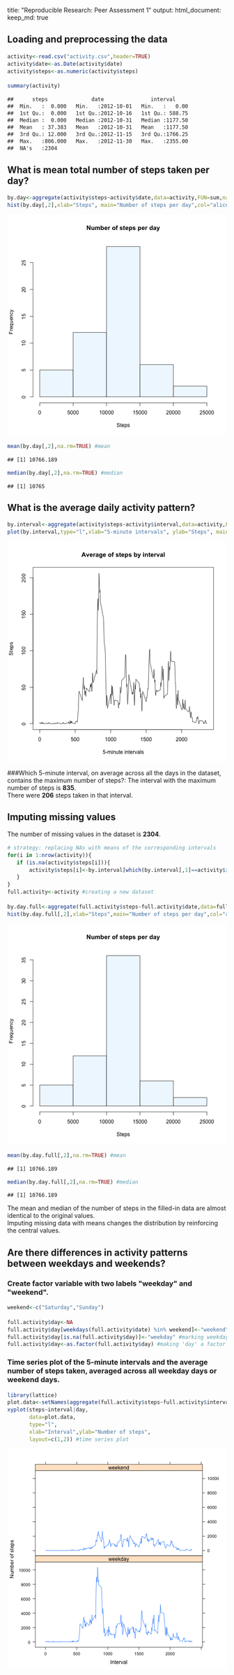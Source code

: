 title: "Reproducible Research: Peer Assessment 1"
output: 
  html_document:
    keep_md: true

## Loading and preprocessing the data

```r
activity<-read.csv("activity.csv",header=TRUE)
activity$date<-as.Date(activity$date)
activity$steps<-as.numeric(activity$steps)

summary(activity)
```

```
##      steps              date               interval      
##  Min.   :  0.000   Min.   :2012-10-01   Min.   :   0.00  
##  1st Qu.:  0.000   1st Qu.:2012-10-16   1st Qu.: 588.75  
##  Median :  0.000   Median :2012-10-31   Median :1177.50  
##  Mean   : 37.383   Mean   :2012-10-31   Mean   :1177.50  
##  3rd Qu.: 12.000   3rd Qu.:2012-11-15   3rd Qu.:1766.25  
##  Max.   :806.000   Max.   :2012-11-30   Max.   :2355.00  
##  NA's   :2304
```


## What is mean total number of steps taken per day?

```r
by.day<-aggregate(activity$steps~activity$date,data=activity,FUN=sum,nar.rm=F) #steps by day
hist(by.day[,2],xlab="Steps", main="Number of steps per day",col="aliceblue") #histogram
```

![plot of chunk unnamed-chunk-2](figure/unnamed-chunk-2-1.png)

```r
mean(by.day[,2],na.rm=TRUE) #mean
```

```
## [1] 10766.189
```

```r
median(by.day[,2],na.rm=TRUE) #median
```

```
## [1] 10765
```

## What is the average daily activity pattern?

```r
by.interval<-aggregate(activity$steps~activity$interval,data=activity,FUN=mean,na.rm=T) #steps by interval
plot(by.interval,type="l",xlab="5-minute intervals", ylab="Steps", main="Average of steps by interval") #plot
```

![plot of chunk unnamed-chunk-3](figure/unnamed-chunk-3-1.png)

###Which 5-minute interval, on average across all the days in the dataset, contains the maximum number of steps?:
The interval with the maximum number of steps is **835**.  
There were **206** steps taken in that interval.

## Imputing missing values
The number of missing values in the dataset is **2304**.

```r
# strategy: replacing NAs with means of the corresponding intervals
for(i in 1:nrow(activity)){
   if (is.na(activity$steps[i])){
       activity$steps[i]<-by.interval[which(by.interval[,1]==activity$interval[i]),2]
   }
}
full.activity<-activity #creating a new dataset

by.day.full<-aggregate(full.activity$steps~full.activity$date,data=full.activity,FUN=sum,nar.rm=F) #steps by day
hist(by.day.full[,2],xlab="Steps",main="Number of steps per day",col="aliceblue") #histogram
```

![plot of chunk unnamed-chunk-4](figure/unnamed-chunk-4-1.png)

```r
mean(by.day.full[,2],na.rm=TRUE) #mean
```

```
## [1] 10766.189
```

```r
median(by.day.full[,2],na.rm=TRUE) #median
```

```
## [1] 10766.189
```

The mean and median of the number of steps in the filled-in data are almost identical to the original values.  
Imputing missing data with means changes the distribution by reinforcing the central values.

## Are there differences in activity patterns between weekdays and weekends?
### Create factor variable with two labels "weekday" and "weekend".

```r
weekend<-c("Saturday","Sunday")

full.activity$day<-NA
full.activity$day[weekdays(full.activity$date) %in% weekend]<-"weekend" #marking weekend days
full.activity$day[is.na(full.activity$day)]<-"weekday" #marking weekdays
full.activity$day<-as.factor(full.activity$day) #making 'day' a factor
```

### Time series plot  of the 5-minute intervals and the average number of steps taken, averaged across all weekday days or weekend days. 

```r
library(lattice)
plot.data<-setNames(aggregate(full.activity$steps~full.activity$interval+full.activity$day,data=full.activity,FUN=sum,nar.rm=F),c("interval","day","steps")) #steps by weekdays/weekend days
xyplot(steps~interval|day,
       data=plot.data,
       type="l",
       xlab="Interval",ylab="Number of steps",
       layout=c(1,2)) #time series plot
```

![plot of chunk unnamed-chunk-6](figure/unnamed-chunk-6-1.png)
